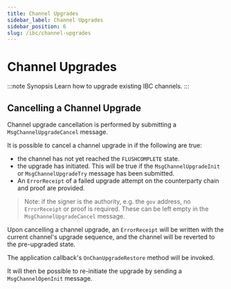 ```yaml
---
title: Channel Upgrades
sidebar_label: Channel Upgrades
sidebar_position: 6
slug: /ibc/channel-upgrades
---
```


# Channel Upgrades

:::note Synopsis
Learn how to upgrade existing IBC channels.
:::

## Cancelling a Channel Upgrade

Channel upgrade cancellation is performed by submitting a `MsgChannelUpgradeCancel` message.

It is possible to cancel a channel upgrade in if the following are true:

- the channel has not yet reached the `FLUSHCOMPLETE` state.
- the upgrade has initiated. This will be true if the `MsgChannelUpgradeInit` or `MsgChannelUpgradeTry` message has been
  submitted.
- An `ErrorReceipt` of a failed upgrade attempt on the counterparty chain and proof are provided.

> Note: if the signer is the authority, e.g. the `gov` address, no `ErrorReceipt` or proof is required.
> These can be left empty in the `MsgChannelUpgradeCancel` message.

Upon cancelling a channel upgrade, an `ErrorReceipt` will be written with the current channel's upgrade sequence, and
the channel will be reverted to the pre-upgraded state.

The application callback's `OnChanUpgradeRestore` method will be invoked.

It will then be possible to re-initiate the upgrade by sending a `MsgChannelOpenInit` message.
